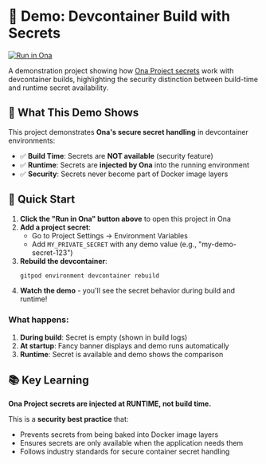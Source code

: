 # 🔐 Demo: Devcontainer Build with Secrets

[![Run in Ona](https://ona.com/run-in-ona.svg)](https://app.ona.com/#https://github.com/Siddhant-K-code/demo-devcontainer-build-with-secrets)

A demonstration project showing how [Ona Project secrets](https://ona.com/docs/ona/projects/project-secrets#project-secrets) work with devcontainer builds, highlighting the security distinction between build-time and runtime secret availability.

## 🎯 What This Demo Shows

This project demonstrates **Ona's secure secret handling** in devcontainer environments:

- ✅ **Build Time**: Secrets are **NOT available** (security feature)
- ✅ **Runtime**: Secrets are **injected by Ona** into the running environment
- ✅ **Security**: Secrets never become part of Docker image layers

## 🚀 Quick Start

1. **Click the "Run in Ona" button above** to open this project in Ona
2. **Add a project secret**:
   - Go to Project Settings → Environment Variables
   - Add `MY_PRIVATE_SECRET` with any demo value (e.g., "my-demo-secret-123")
3. **Rebuild the devcontainer**:
   ```bash
   gitpod environment devcontainer rebuild
   ```
4. **Watch the demo** - you'll see the secret behavior during build and runtime!

### What happens:
1. **During build**: Secret is empty (shown in build logs)
2. **At startup**: Fancy banner displays and demo runs automatically
3. **Runtime**: Secret is available and demo shows the comparison

## 📚 Key Learning

**Ona Project secrets are injected at RUNTIME, not build time.**

This is a **security best practice** that:
- Prevents secrets from being baked into Docker image layers
- Ensures secrets are only available when the application needs them
- Follows industry standards for secure container secret handling
